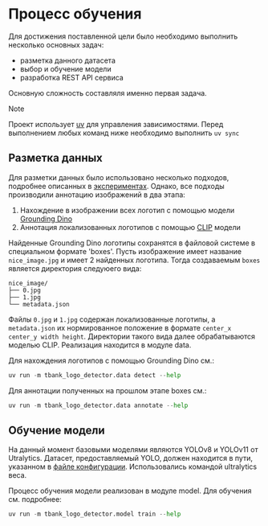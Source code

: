 # Процесс обучения

Для достижения поставленной цели было необходимо выполнить несколько основных задач:
- разметка данного датасета
- выбор и обучение модели
- разработка REST API сервиса

Основную сложность составляля именно первая задача.

> [!Note]
> Проект использует [uv](https://github.com/astral-sh/uv) для управления зависимостями.
> Перед выполнением любых команд ниже необходимо выполнить `uv sync`

## Разметка данных

Для разметки данных было использовано несколько подходов, подробнее описанных в [экспериментах](EXPERIMENTS.md).
Однако, все подходы производили аннотацию изображений в два этапа:
1) Нахождение в изображении всех логотип с помощью модели [Grounding Dino](https://github.com/IDEA-Research/GroundingDINO)
2) Аннотация локализованных логотипов с помощью [CLIP](https://github.com/mlfoundations/open_clip) модели

Найденные Grounding Dino логотипы сохранятся в файловой системе в специальном формате 'boxes'.
Пусть изображение имеет название `nice_image.jpg` и имеет 2 найденных логотипа.
Тогда создаваемым `boxes` является директория следуюего вида:
```
nice_image/
├── 0.jpg
├── 1.jpg
└── metadata.json
```
Файлы `0.jpg` и `1.jpg` содержан локализованные логотипы, а `metadata.json` их нормированное положение в формате `center_x center_y width height`.
Директории такого вида далее обрабатываются моделью CLIP.
Реализация находится в модуле data.

Для нахождения логотипов с помощью Grounding Dino см.:
```python
uv run -m tbank_logo_detector.data detect --help
```

Для аннотации полученных на прошлом этапе boxes см.:
```python
uv run -m tbank_logo_detector.data annotate --help
```

## Обучение модели
На данный момент базовыми моделями являются YOLOv8 и YOLOv11 от Utralytics.
Датасет, предоставляемый YOLO, должен находится в пути, указанном в [файле конфигурации](../configs/yolo_dataset.yaml).
Использовались командой ultralytics веса.

Процесс обучения модели реализован в модуле model.
Для обучения см. подробнее:
```python
uv run -m tbank_logo_detector.model train --help
```
